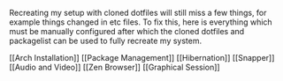 Recreating my setup with cloned dotfiles will still miss a few things, for example things changed in etc files.
To fix this, here is everything which must be manually configured after which the cloned dotfiles and packagelist can be used to fully recreate my system.

[[Arch Installation]]
[[Package Management]]
[[Hibernation]]
[[Snapper]]
[[Audio and Video]]
[[Zen Browser]]
[[Graphical Session]]






